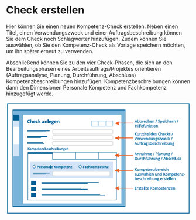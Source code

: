 # Check erstellen

Hier können Sie einen neuen Kompetenz-Check erstellen. Neben einen Titel,
einen Verwendungszweck und einer Auftragsbeschreibung können Sie dem
Check noch Schlagwörter hinzufügen. Zudem können Sie auswählen,
ob Sie den Kompetenz-Check als Vorlage speichern möchten, um ihn später erneut zu verwenden.

Abschließend können Sie zu den vier Check-Phasen, die sich an den Bearbeitungsphasen eines Arbeitsauftrags/Projektes orientieren (Auftragsanalyse,
Planung, Durchführung, Abschluss) Kompetenzbeschreibungen hinzufügen. Kompetenzbeschreibungen können dann den Dimensionen Personale Kompetenz und Fachkompetenz hinzugefügt werde.

![Übersicht der Funktionen zur Erstellung eines Checks](media/check-erstellen.png)
